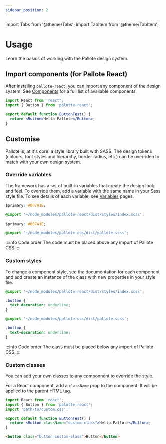 ```yaml
---
sidebar_position: 2
---
```

import Tabs from '@theme/Tabs';
import TabItem from '@theme/TabItem';

# Usage

Learn the basics of working with the Pallote design system.

## Import components (for Pallote React)

After installing `pallote-react`, you can import any component of the design system. See [Components](/docs/category/components) for a full list of available components.

```jsx
import React from 'react';
import { Button } from 'palotte-react';

export default function ButtonTest() {
  return <Button>Hello Pallote</Button>;
}
```

## Customise

Pallote is, at it's core. a style library built with SASS. The design tokens (colours, font styles and hierarchy, border radius, etc.) can be overriden to match with your own design system.

### Override variables

The framework has a set of built-in variables that create the design look and feel. To override them, add a variable with the same name in your Sass style file. To see details of each variable, see [Variables](/docs/category/variables/) pages.

<Tabs groupId="package" queryString>
  <TabItem value="react" label="React">

```css
$primary: #007A1E;

@import '~/node_modules/pallote-react/dist/styles/index.scss';
```
  </TabItem>
  <TabItem value="css" label="CSS">

```css
$primary: #007A1E;

@import '~/node_modules/pallote-css/dist/pallote.scss';
```
  </TabItem>
</Tabs>

:::info Code order
The code must be placed above any import of Pallote CSS.
:::

### Custom styles

To change a component style, see the documentation for each component and add create an instance of the class with new properties in your style file.

<Tabs groupId="package" queryString>
  <TabItem value="react" label="React">

```css
@import '~/node_modules/pallote-react/dist/styles/index.scss';

.button {
  text-decoration: underline;
}
```
  </TabItem>
  <TabItem value="css" label="CSS">

```css
@import '~/node_modules/pallote-css/dist/pallote.scss';

.button {
  text-decoration: underline;
}
```
  </TabItem>
</Tabs>

:::info Code order
The class must be placed below any import of Pallote CSS.
:::

### Custom classes

You can add your own classes to any componnent to override the style.

<Tabs groupId="package" queryString>
  <TabItem value="react" label="React">

For a React component, add a `className` prop to the component. It will be applied to the parent HTML tag.

```jsx
import React from 'react';
import { Button } from 'palotte-react';
import 'path/to/custom.css';

export default function ButtonTest() {
  return <Button className="custom-class">Hello Pallote</Button>;
}
```
  </TabItem>
  <TabItem value="css" label="CSS">

```html
<button class="button custom-class">Button</button>
```
  </TabItem>
</Tabs>
